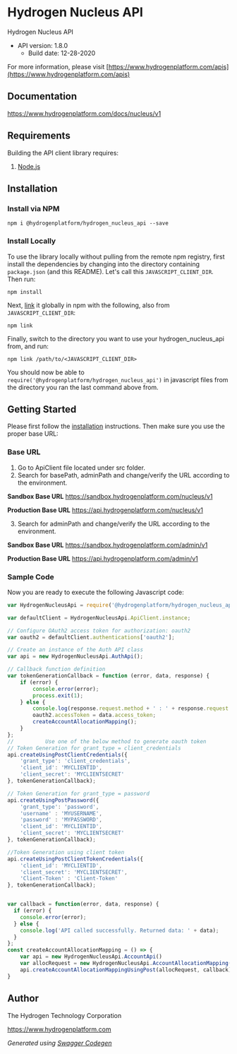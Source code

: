 # Hydrogen Nucleus API

Hydrogen Nucleus API
- API version: 1.8.0
  - Build date: 12-28-2020

For more information, please visit [https://www.hydrogenplatform.com/apis](https://www.hydrogenplatform.com/apis)

## Documentation

https://www.hydrogenplatform.com/docs/nucleus/v1

## Requirements

Building the API client library requires:
1. [Node.js](https://nodejs.org/)

## Installation

### Install via NPM

```shell
npm i @hydrogenplatform/hydrogen_nucleus_api --save
```

### Install Locally

To use the library locally without pulling from the remote npm registry, first install the dependencies by changing 
into the directory containing `package.json` (and this README). Let's call this `JAVASCRIPT_CLIENT_DIR`. Then run:

```shell
npm install
```

Next, [link](https://docs.npmjs.com/cli/link) it globally in npm with the following, also from `JAVASCRIPT_CLIENT_DIR`:

```shell
npm link
```

Finally, switch to the directory you want to use your hydrogen_nucleus_api from, and run:

```shell
npm link /path/to/<JAVASCRIPT_CLIENT_DIR>
```

You should now be able to `require('@hydrogenplatform/hydrogen_nucleus_api')` in javascript files from the directory you ran the last 
command above from.

## Getting Started

Please first follow the [installation](#installation) instructions. Then make sure you use the proper base URL:

### Base URL
1. Go to ApiClient file located under src folder.
2. Search for basePath, adminPath and change/verify the URL according to the environment.

**Sandbox Base URL**
https://sandbox.hydrogenplatform.com/nucleus/v1

**Production Base URL**
https://api.hydrogenplatform.com/nucleus/v1

3. Search for adminPath and change/verify the URL according to the environment.

**Sandbox Base URL**
https://sandbox.hydrogenplatform.com/admin/v1

**Production Base URL**
https://api.hydrogenplatform.com/admin/v1

### Sample Code
Now you are ready to execute the following Javascript code:

```javascript
var HydrogenNucleusApi = require('@hydrogenplatform/hydrogen_nucleus_api');

var defaultClient = HydrogenNucleusApi.ApiClient.instance;

// Configure OAuth2 access token for authorization: oauth2
var oauth2 = defaultClient.authentications['oauth2'];

// Create an instance of the Auth API class
var api = new HydrogenNucleusApi.AuthApi();

// Callback function definition
var tokenGenerationCallback = function (error, data, response) {
    if (error) {
        console.error(error);
        process.exit(1);
    } else {
        console.log(response.request.method + ' : ' + response.request.url + '\n' + 'Output: ' + JSON.stringify(data, null, '\t') + '\n');
        oauth2.accessToken = data.access_token;
        createAccountAllocationMapping();
    }
};
//          Use one of the below method to generate oauth token        
// Token Generation for grant_type = client_credentials
api.createUsingPostClientCredentials({
    'grant_type': 'client_credentials',
    'client_id': 'MYCLIENTID',
    'client_secret': 'MYCLIENTSECRET'
}, tokenGenerationCallback);

// Token Generation for grant_type = password
api.createUsingPostPassword({
    'grant_type': 'password',
    'username' : 'MYUSERNAME',
    'password' : 'MYPASSWORD',
    'client_id': 'MYCLIENTID',
    'client_secret': 'MYCLIENTSECRET'
}, tokenGenerationCallback);

//Token Generation using client token
api.createUsingPostClientTokenCredentials({
    'client_id': 'MYCLIENTID',
    'client_secret': 'MYCLIENTSECRET',
    'Client-Token' : 'Client-Token'
}, tokenGenerationCallback);


var callback = function(error, data, response) {
  if (error) {
    console.error(error);
  } else {
    console.log('API called successfully. Returned data: ' + data);
  }
};
const createAccountAllocationMapping = () => {
    var api = new HydrogenNucleusApi.AccountApi()
    var allocRequest = new HydrogenNucleusApi.AccountAllocationMapping(); // {AccountAllocationMapping} allocRequest
    api.createAccountAllocationMappingUsingPost(allocRequest, callback);
}
```

## Author
The Hydrogen Technology Corporation

https://www.hydrogenplatform.com

*Generated using [Swagger Codegen](https://github.com/swagger-api/swagger-codegen)*
